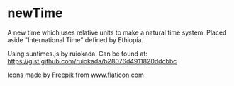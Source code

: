 # newTime
A new time which uses relative units to make a natural time system. Placed aside "International Time" defined by Ethiopia.

Using suntimes.js by ruiokada. Can be found at: https://gist.github.com/ruiokada/b28076d4911820ddcbbc

Icons made by <a href="https://www.flaticon.com/authors/freepik" title="Freepik">Freepik</a> from <a href="https://www.flaticon.com/" title="Flaticon"> www.flaticon.com</a>
